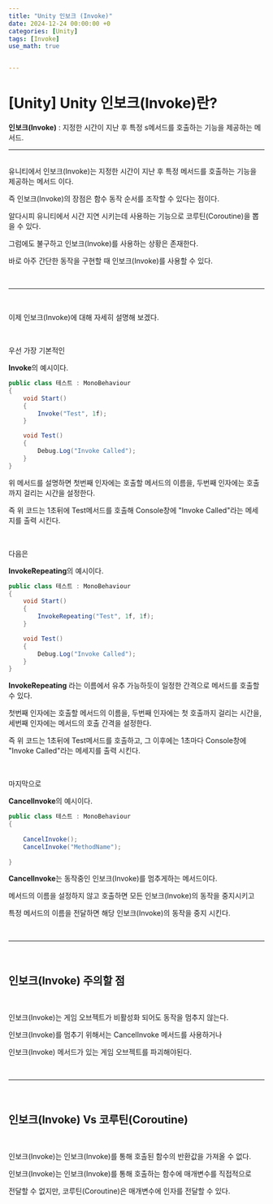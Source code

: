 ```yaml
---
title: "Unity 인보크 (Invoke)"
date: 2024-12-24 00:00:00 +0
categories: [Unity]
tags: [Invoke]
use_math: true


---
```


# [Unity\] Unity 인보크(Invoke)란?

**인보크(Invoke)** : 지정한 시간이 지난 후 특정 s메서드를 호출하는 기능을 제공하는 메서드.
<br/>
***
<br/>
유니티에서 인보크(Invoke)는 지정한 시간이 지난 후 특정 메서드를 호출하는 기능을 제공하는 메서드 이다.

즉 인보크(Invoke)의 장점은 함수 동작 순서를 조작할 수 있다는 점이다.

알다시피 유니티에서 시간 지연 시키는데 사용하는 기능으로 코루틴(Coroutine)을 뽑을 수 있다.

그럼에도 불구하고  인보크(Invoke)를 사용하는 상황은 존재한다.

바로 아주 간단한 동작을 구현할 때 인보크(Invoke)를 사용할 수 있다.

<br/>

***

<br/>

이제 인보크(Invoke)에 대해 자세히 설명해 보겠다.

<br/>

우선 가장 기본적인 

**Invoke**의 예시이다.

```c#
public class 테스트 : MonoBehaviour
{
    void Start()
    {
        Invoke("Test", 1f);
    }

    void Test()
    {
        Debug.Log("Invoke Called");
    }
}
```

위 메서드를 설명하면 첫번째 인자에는 호출할 메서드의 이름을, 두번째 인자에는 호출까지 걸리는 시간을 설정한다.

즉 위 코드는 1초뒤에 Test메서드를 호출해 Console창에 "Invoke Called"라는 메세지를 출력 시킨다.

<br/>

다음은 

**InvokeRepeating**의 예시이다.

```c#
public class 테스트 : MonoBehaviour
{
    void Start()
    {
        InvokeRepeating("Test", 1f, 1f);
    }

    void Test()
    {
        Debug.Log("Invoke Called");
    }
}
```

**InvokeRepeating** 라는 이름에서 유추 가능하듯이 일정한 간격으로 메서드를 호출할 수 있다.

첫번째 인자에는 호출할 메서드의 이름을, 두번째 인자에는 첫 호출까지 걸리는 시간을, 세번째 인자에는 메서드의 호출 간격을 설정한다.

즉 위 코드는 1초뒤에 Test메서드를 호출하고, 그 이후에는 1초마다  Console창에 "Invoke Called"라는 메세지를 출력 시킨다.

<br/>

마지막으로

**CancelInvoke**의 예시이다.

```c#
public class 테스트 : MonoBehaviour
{
    
    CancelInvoke();
	CancelInvoke("MethodName");
    
}
```

**CancelInvoke**는 동작중인 인보크(Invoke)를 멈추게하는 메서드이다.

메서드의 이름을 설정하지 않고 호출하면 모든 인보크(Invoke)의 동작을 중지시키고

특정 메서드의 이름을 전달하면 해당 인보크(Invoke)의 동작을 중지 시킨다.

<br/>

***

<br/>

## **인보크(Invoke) 주의할 점**

<br/>

인보크(Invoke)는 게임 오브젝트가 비활성화 되어도 동작을 멈추지 않는다.

인보크(Invoke)를 멈추기 위해서는 CancelInvoke 메서드를 사용하거나 

인보크(Invoke) 메서드가 있는 게임 오브젝트를 파괴해야된다.

<br/>

***

<br/>

## **인보크(Invoke) Vs 코루틴(Coroutine)**

<br/>

인보크(Invoke)는 인보크(Invoke)를 통해 호출된 함수의 반환값을 가져올 수 없다.

인보크(Invoke)는 인보크(Invoke)를 통해 호출하는 함수에 매개변수를 직접적으로

전달할 수 없지만, 코루틴(Coroutine)은 매개변수에 인자를 전달할 수 있다.

